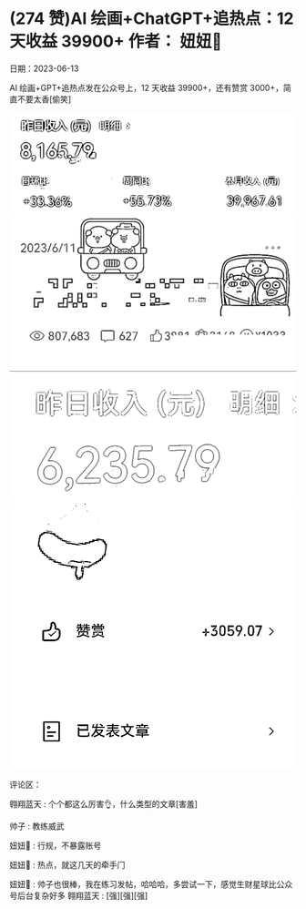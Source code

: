 
# (274 赞)AI 绘画+ChatGPT+追热点：12 天收益 39900+ 作者： 妞妞💋 

⽇期：2023-06-13 

AI 绘画+GPT+追热点发在公众号上，12 天收益 39900+，还有赞赏 3000+，简直不要太⾹[偷笑] 

![](img/ai-huihua2_118.png) ![](img/ai-huihua2_119.png)![](img/ai-huihua2_120.png) ![](img/ai-huihua2_121.png)

评论区：

翱翔蓝天 : 个个都这么厉害👌，什么类型的⽂章[害羞] 

帅⼦ : 教练威武 

妞妞💋 : ⾏规，不暴露账号 

妞妞💋 : 热点，就这⼏天的牵⼿⻔ 

妞妞💋 : 帅⼦也很棒，我在练习发帖，哈哈哈，多尝试⼀下，感觉⽣财星球⽐公众号后台复杂好多 翱翔蓝天 : [强][强][强] 
